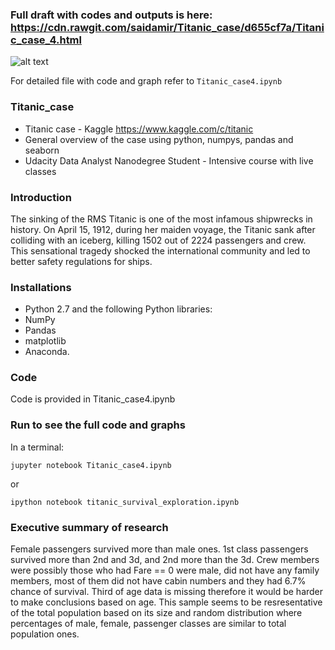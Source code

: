 ### Full draft with codes and outputs is here: https://cdn.rawgit.com/saidamir/Titanic_case/d655cf7a/Titanic_case_4.html

![alt text](https://cloud.githubusercontent.com/assets/20246711/25712563/d9c9ee3a-30a6-11e7-8cb1-41a8ed575c1f.png)

For detailed file with code and graph refer to 
`Titanic_case4.ipynb`

### Titanic_case
* Titanic case - Kaggle https://www.kaggle.com/c/titanic
* General overview of the case using python, numpys, pandas and seaborn
* Udacity Data Analyst Nanodegree Student - Intensive course with live classes

### Introduction
The sinking of the RMS Titanic is one of the most infamous shipwrecks in history. On April 15, 1912, during her maiden voyage, the Titanic sank after colliding with an iceberg, killing 1502 out of 2224 passengers and crew. This sensational tragedy shocked the international community and led to better safety regulations for ships.

### Installations
* Python 2.7 and the following Python libraries:
* NumPy
* Pandas
* matplotlib
* Anaconda.

### Code
Code is provided in Titanic_case4.ipynb

### Run to see the full code and graphs

In a terminal:

`jupyter notebook Titanic_case4.ipynb`

or

`ipython notebook titanic_survival_exploration.ipynb`

### Executive summary of research
Female passengers survived more than male ones. 1st class passengers survived more than 2nd and 3d, and 2nd more than the 3d. Crew members were possibly those who had Fare == 0 were male, did not have any family members, most of them did not have cabin numbers and they had 6.7% chance of survival. Third of age data is missing therefore it would be harder to make conclusions based on age. This sample seems to be resresentative of the total population based on its size and random distribution where percentages of male, female, passenger classes are similar to total population ones.

#
